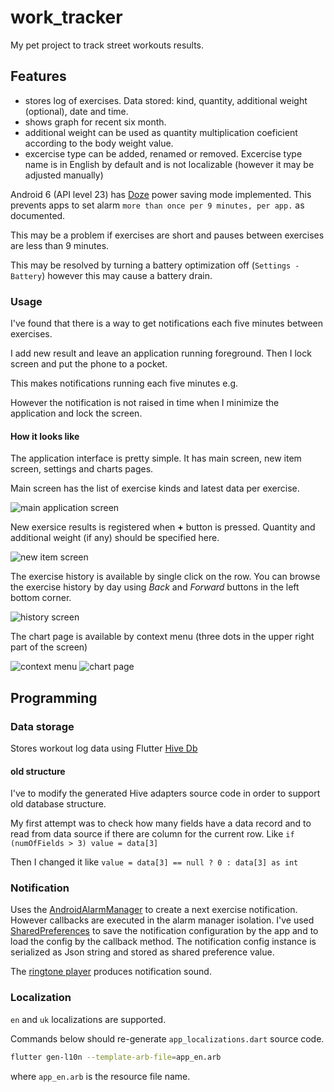 # work_tracker

My pet project to track street workouts results.

## Features
* stores log of exercises.
  Data stored: kind, quantity, additional weight (optional), date and time.
* shows graph for recent six month.
* additional weight can be used as quantity multiplication coeficient according to the body weight value.
* excercise type can be added, renamed or removed.
  Excercise type name is in English by default and is not localizable (however it may be adjusted manually)

Android 6 (API level 23) has 
[Doze](https://developer.android.com/training/monitoring-device-state/doze-standby)
 power saving mode implemented.
This prevents apps to set alarm `more than once per 9 minutes, per app.` as documented.

This may be a problem if exercises are short and pauses between exercises are less than 9 minutes.

This may be resolved by turning a battery optimization off (`Settings - Battery`) however this may cause a battery drain.

### Usage
I've found that there is a way to get notifications each five minutes between exercises.

I add new result and leave an application running foreground. 
Then I lock screen and put the phone to a pocket.

This makes notifications running each five minutes e.g.

However the notification is not raised in time when I minimize the application and lock the screen.

#### How it looks like

The application interface is pretty simple.
It has main screen, new item screen, settings and charts pages.

Main screen has the list of exercise kinds and latest data per exercise.

![main application screen](assets/image/screenMain.gif)

New exersice results is registered when **+** button is pressed.
Quantity and additional weight (if any) should be specified here.

![new item screen](assets/image/screenNewItem.gif)

The exercise history is available by single click on the row.
You can browse the exercise history by day using _Back_ and _Forward_ buttons in the left bottom corner.

![history screen](assets/image/screenHistory.gif)

The chart page is available by context menu (three dots in the upper right part of the screen)

![context menu](assets/image/screenContext.gif)
![chart page](assets/image/screenChart.gif)

## Programming

### Data storage

Stores workout log data using Flutter [Hive Db](https://docs.hivedb.dev/#/) 

#### old structure
I've to modify the generated Hive adapters source code in order to support old database structure.

My first attempt was to check how many fields have a data record and to read from data source if there are column for the current row. 
Like  `if (numOfFields > 3) value = data[3]`

Then I changed it like `value = data[3] == null ? 0 : data[3] as int`

### Notification
Uses the 
[AndroidAlarmManager](https://pub.dev/packages/android_alarm_manager_plus)
to create a next exercise notification.
However callbacks are executed in the alarm manager isolation. 
I've used 
[SharedPreferences](https://pub.dev/packages/shared_preferences)
 to save the notification configuration by the app and to load the config by the callback method.
 The notification config instance is serialized as Json string and stored as shared preference value.

The [ringtone player](https://pub.dev/packages/flutter_ringtone_player) 
produces notification sound.

### Localization

`en` and `uk` localizations are supported.

Commands below should re-generate `app_localizations.dart` source code.

```bash
flutter gen-l10n --template-arb-file=app_en.arb
```

where `app_en.arb` is the resource file name.

